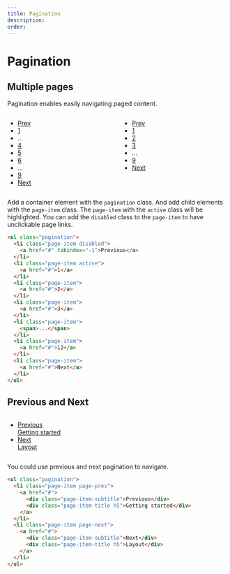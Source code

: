 ```yaml
---
title: Pagination
description: 
order: 
---
```


# Pagination

## Multiple pages

Pagination enables easily navigating paged content.

<div class="vp-raw docs-demo columns">
  <div class="column col-xs-12">
    <ul class="pagination">
      <li class="page-item"><a href="#pagination">Prev</a></li>
      <li class="page-item"><a href="#pagination">1</a></li>
      <li class="page-item"><span>...</span></li>
      <li class="page-item"><a href="#pagination">4</a></li>
      <li class="page-item active"><a href="#pagination">5</a></li>
      <li class="page-item"><a href="#pagination">6</a></li>
      <li class="page-item"><span>...</span></li>
      <li class="page-item"><a href="#pagination">9</a></li>
      <li class="page-item"><a href="#pagination">Next</a></li>
    </ul>
  </div>
  <div class="column col-xs-12">
    <ul class="pagination">
      <li class="page-item disabled"><a href="#pagination" tabindex="-1">Prev</a></li>
      <li class="page-item active"><a href="#pagination">1</a></li>
      <li class="page-item"><a href="#pagination">2</a></li>
      <li class="page-item"><a href="#pagination">3</a></li>
      <li class="page-item"><span>...</span></li>
      <li class="page-item"><a href="#pagination">9</a></li>
      <li class="page-item"><a href="#pagination">Next</a></li>
    </ul>
  </div>
</div>

Add a container element with the `pagination` class. And add child elements with the `page-item` class. The `page-item` with the `active` class will be highlighted. You can add the `disabled` class to the `page-item` to have unclickable page links.

```html
<ul class="pagination">
  <li class="page-item disabled">
    <a href="#" tabindex="-1">Previous</a>
  </li>
  <li class="page-item active">
    <a href="#">1</a>
  </li>
  <li class="page-item">
    <a href="#">2</a>
  </li>
  <li class="page-item">
    <a href="#">3</a>
  </li>
  <li class="page-item">
    <span>...</span>
  </li>
  <li class="page-item">
    <a href="#">12</a>
  </li>
  <li class="page-item">
    <a href="#">Next</a>
  </li>
</ul>
```

## Previous and Next

<div class="vp-raw docs-demo columns">
  <div class="column col-12">
    <ul class="pagination">
      <li class="page-item page-prev"><a href="#pagination">
          <div class="page-item-subtitle">Previous</div>
          <div class="page-item-title h5">Getting started</div></a></li>
      <li class="page-item page-next"><a href="#pagination">
          <div class="page-item-subtitle">Next</div>
          <div class="page-item-title h5">Layout</div></a></li>
    </ul>
  </div>
</div>

You could use previous and next pagination to navigate. 

```html
<ul class="pagination">
  <li class="page-item page-prev">
    <a href="#">
      <div class="page-item-subtitle">Previous</div>
      <div class="page-item-title h5">Getting started</div>
    </a>
  </li>
  <li class="page-item page-next">
    <a href="#">
      <div class="page-item-subtitle">Next</div>
      <div class="page-item-title h5">Layout</div>
    </a>
  </li>
</ul>
```
